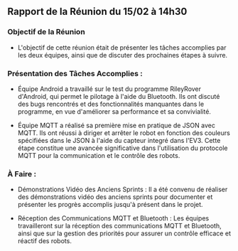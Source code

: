 ## Rapport de la Réunion du 15/02 à 14h30

### Objectif de la Réunion

* L'objectif de cette réunion était de présenter les tâches accomplies par les deux équipes, ainsi que de discuter des prochaines étapes à suivre.


### Présentation des Tâches Accomplies :

 * Équipe Android a travaillé sur le test du programme RileyRover d'Android, qui permet le pilotage à l'aide du Bluetooth. Ils ont discuté des bugs rencontrés et des fonctionnalités manquantes dans le programme, en vue d'améliorer sa performance et sa convivialité.

* Équipe MQTT a réalisé sa première mise en pratique de JSON avec MQTT. Ils ont réussi à diriger et arrêter le robot en fonction des couleurs spécifiées dans le JSON à l'aide du capteur integré dans l'EV3. Cette étape constitue une avancée significative dans l'utilisation du protocole MQTT pour la communication et le contrôle des robots.

### À Faire :

* Démonstrations Vidéo des Anciens Sprints : Il a été convenu de réaliser des démonstrations vidéo des anciens sprints pour documenter et présenter les progrès accomplis jusqu'à présent dans le projet.

* Réception des Communications MQTT et Bluetooth : Les équipes travailleront sur la réception des communications MQTT et Bluetooth, ainsi que sur la gestion des priorités pour assurer un contrôle efficace et réactif des robots.
